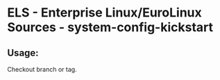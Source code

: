# ELS - Enterprise Linux/EuroLinux Sources - system-config-kickstart 
## Usage:
  Checkout branch or tag.
